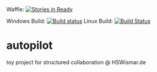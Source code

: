 Waffle: [![Stories in Ready](https://badge.waffle.io/FlyHinotori/autopilot.svg?label=ready&title=Ready)](http://waffle.io/FlyHinotori/autopilot)

Windows Build: [![Build status](https://ci.appveyor.com/api/projects/status/snjqcpkej5bpb4je?svg=true)](https://ci.appveyor.com/project/HaMster21/autopilot)
Linux Build: [![Build Status](https://travis-ci.org/FlyHinotori/autopilot.svg)](https://travis-ci.org/FlyHinotori/autopilot)

# autopilot
toy project for structured collaboration @ HSWismar.de
